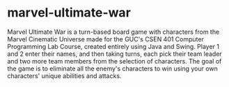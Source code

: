 # marvel-ultimate-war
Marvel Ultimate War is a turn-based board game with characters from the Marvel Cinematic Universe made for the GUC's CSEN 401 Computer Programming Lab Course, created entirely using Java and Swing.
Player 1 and 2 enter their names, and then taking turns, each pick their team leader and two more team members from the selection of characters. The goal of the game is to eliminate all the enemy's characters to win using your own characters' unique
abilities and attacks.
